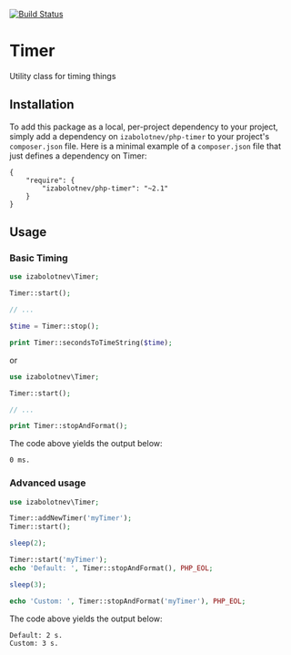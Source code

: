 [![Build Status](https://travis-ci.org/izabolotnev/php-timer.svg?branch=master)](https://travis-ci.org/izabolotnev/php-timer)

# Timer

Utility class for timing things

## Installation

To add this package as a local, per-project dependency to your project, simply add a dependency on `izabolotnev/php-timer` to your project's `composer.json` file. Here is a minimal example of a `composer.json` file that just defines a dependency on Timer:

    {
        "require": {
            "izabolotnev/php-timer": "~2.1"
        }
    }

## Usage

### Basic Timing

```php
use izabolotnev\Timer;

Timer::start();

// ...

$time = Timer::stop();

print Timer::secondsToTimeString($time);
```

or

```php
use izabolotnev\Timer;

Timer::start();

// ...

print Timer::stopAndFormat();
```
The code above yields the output below:

    0 ms.

### Advanced usage

```php
use izabolotnev\Timer;

Timer::addNewTimer('myTimer');
Timer::start();

sleep(2);

Timer::start('myTimer');
echo 'Default: ', Timer::stopAndFormat(), PHP_EOL;

sleep(3);

echo 'Custom: ', Timer::stopAndFormat('myTimer'), PHP_EOL;
```
The code above yields the output below:

    Default: 2 s.
    Custom: 3 s.

